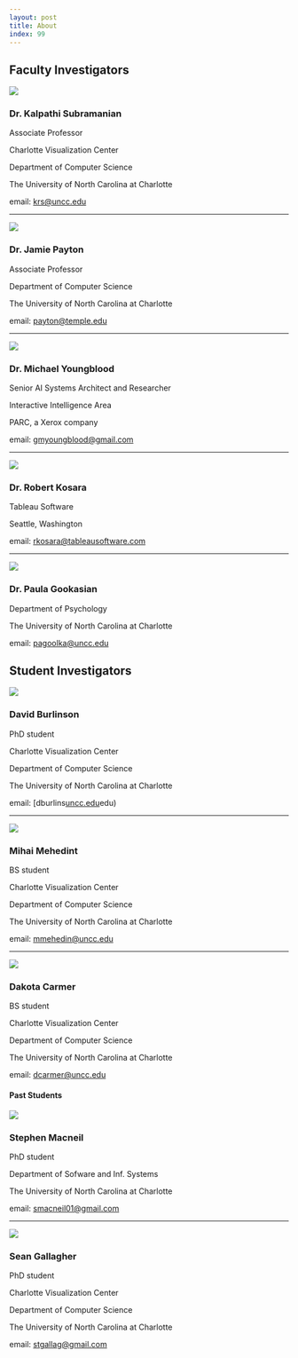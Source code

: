 ```yaml
---
layout: post
title: About
index: 99
---
```


## Faculty Investigators

<div class="row">
<div class="col-md-4 align-middle text-center">
<a href="http://coitweb.uncc.edu/~krs/"><img class="circle-portrait" src="/img/kalpathi.jpg"/></a>
</div>

<div class="col-md-8">
<h3>Dr. Kalpathi Subramanian</h3>
<p>Associate Professor</p>
<p>Charlotte Visualization Center</p>
<p>Department of Computer Science</p>
<p>The University of North Carolina at Charlotte</p>
<p>email: <a href="mailto:krs@uncc.edu">krs@uncc.edu</a></p>
</div>
</div>

<div class="clearfix"></div>

---

<div class="row">
<div class="col-md-4 align-middle text-center">
<a href="http://odin.uncc.edu/~payton/"><img class="circle-portrait" src="/img/jamie.jpg"/></a>
</div>

<div class="col-md-8">
<h3>Dr. Jamie Payton</h3>
<p>Associate Professor</p>
<p>Department of Computer Science</p>
<p>The University of North Carolina at Charlotte</p>
<p>email: <a href="mailto:payton@temple.edu">payton@temple.edu</a></p>
</div>
</div>

<div class="clearfix"></div>

---

<div class="row">
<div class="col-md-4 align-middle text-center">
<a href="http://www.gmichaelyoungblood.com/"><img class="circle-portrait" src="/img/michael.jpg"/></a>
</div>

<div class="col-md-8">
<h3>Dr. Michael Youngblood</h3>
<p>Senior AI Systems Architect and Researcher</p>
<p>Interactive Intelligence Area</p>
<p>PARC, a Xerox company</p>
<p>email: <a href="mailto:gmyoungblood@gmail.com">gmyoungblood@gmail.com</a></p>
</div>
</div>

<div class="clearfix"></div>

---

<div class="row">
<div class="col-md-4 align-middle text-center">
<a href="http://kosara.net/"><img class="circle-portrait" src="/img/robert.png"/></a>
</div>

<div class="col-md-8">
<h3>Dr. Robert Kosara</h3>
<p>Tableau Software</p>
<p>Seattle, Washington</p>
<p>email: <a href="mailto:rkosara@tableausoftware.com">rkosara@tableausoftware.com</a></p>
</div>
</div>

<div class="clearfix"></div>

---

<div class="row">
<div class="col-md-4 align-middle text-center">
<a href="http://www.psych.uncc.edu/pagoolka/"><img class="circle-portrait" src="/img/paula.jpg"/></a>
</div>

<div class="col-md-8">
<h3>Dr. Paula Gookasian</h3>
<p>Department of Psychology</p>
<p>The University of North Carolina at Charlotte</p>
<p>email: <a href="mailto:pagoolka@uncc.edu">pagoolka@uncc.edu</a></p>
</div>
</div>

<div class="clearfix"></div>

## Student Investigators


<div class="row">
<div class="col-md-4 align-middle text-center">
<a href="webpages.uncc.edu/~dburlins)"><img class="circle-portrait" src="/img/burlinson.jpg"/></a>
</div>

<div class="col-md-8">
<h3>David Burlinson</h3>
<p>PhD student</p>
<p>Charlotte Visualization Center</p>
<p>Department of Computer Science</p>
<p>The University of North Carolina at Charlotte</p>
email: [dburlins<a href="mailto:dburlins@uncc">uncc.edu</a>edu)
</div>
</div>

<div class="clearfix"></div>

---

<div class="row">
<div class="col-md-4 align-middle text-center">
<img class="circle-portrait" src="/img/mmehedint.jpg"/>
</div>

<div class="col-md-8">
<h3><h3>Mihai Mehedint</h3></h3>
<p>BS student</p>
<p>Charlotte Visualization Center</p>
<p>Department of Computer Science</p>
<p>The University of North Carolina at Charlotte</p>
<p>email: <a href="mailto:mmehedin@uncc.edu">mmehedin@uncc.edu</a></p>
</div>
</div>

<div class="clearfix"></div>

---

<div class="row">
<div class="col-md-4 align-middle text-center">
<img class="circle-portrait" src="/img/dakota.jpg"/>
</div>

<div class="col-md-8">
<h3>Dakota Carmer</h3>
<p>BS student</p>
<p>Charlotte Visualization Center</p>
<p>Department of Computer Science</p>
<p>The University of North Carolina at Charlotte</p>
<p>email: <a href="mailto:dcarmer@uncc.edu">dcarmer@uncc.edu</a></p>
</div>
</div>

<div class="clearfix"></div>

#### Past Students


<div class="row">
<div class="col-md-4 align-middle text-center">
<a href="http://stephenmacneil.net)"><img class="circle-portrait" src="/img/stephen.jpg"/></a>
</div>

<div class="col-md-8">
<h3>Stephen Macneil</h3>
<p>PhD student</p>
<p>Department of Sofware and Inf. Systems</p>
<p>The University of North Carolina at Charlotte</p>
<p>email: <a href="mailto:smacneil01@gmail.com">smacneil01@gmail.com</a></p>
</div>
</div>

<div class="clearfix"></div>

---

<div class="row">
<div class="col-md-4 align-middle text-center">
<a href="http://goo.gl/g49CWZ)"><img class="circle-portrait" src="/img/sean.jpeg"/></a>
</div>

<div class="col-md-8">
<h3>Sean Gallagher</h3>
<p>PhD student</p>
<p>Charlotte Visualization Center</p>
<p>Department of Computer Science</p>
<p>The University of North Carolina at Charlotte</p>
<p>email: <a href="mailto:mmehedin@uncc.edu">stgallag@gmail.com</a></p>
</div>
</div>

<div class="clearfix"></div>
